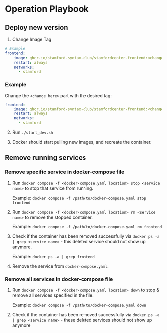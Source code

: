 # Operation Playbook
## Deploy new version
1. Change Image Tag
```yaml
# Example
frontend:
    image: ghcr.io/stamford-syntax-club/stamfordcenter-frontend:<change here>
    restart: always
    networks:
      - stamford
```
### Example
Change the `<change here>` part with the desired tag:
```yaml
frontend:
    image: ghcr.io/stamford-syntax-club/stamfordcenter-frontend:<change here>
    restart: always
    networks:
      - stamford
```

2. Run `./start_dev.sh`

3. Docker should start pulling new images, and recreate the container.


## Remove running services
### Remove specific service in docker-compose file
1. Run `docker compose -f <docker-compose.yaml location> stop <service name>` to stop that service from running.

   Example: `docker compose -f /path/to/docker-compose.yaml stop frontend`

2. Run `docker compose -f <docker-compose.yaml location> rm <service name>` to remove the stopped container.

   Example: `docker compose -f /path/to/docker-compose.yaml rm frontend`

3. Check if the container has been removed successfully via `docker ps -a | grep <service name>` - this deleted service should not show up anymore.

   Example: `docker ps -a | grep frontend`

4. Remove the service from `docker-compose.yaml`.

### Remove all services in docker-compose file
1. Run `docker compose -f <docker-compose.yaml location> down` to stop & remove all services specified in the file.

   Example: `docker compose -f /path/to/docker-compose.yaml down`

2. Check if the container has been removed successfully via `docker ps -a | grep <service name>` - these deleted services should not show up anymore
